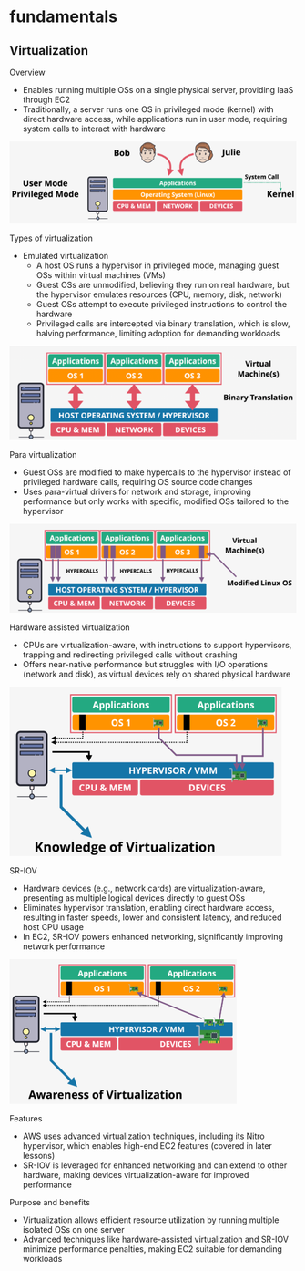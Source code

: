 # fundamentals

## Virtualization

Overview

- Enables running multiple OSs on a single physical server, providing IaaS through EC2
- Traditionally, a server runs one OS in privileged mode (kernel) with direct hardware access, while applications run in user mode, requiring system calls to interact with hardware

![img](./img/1.png)

Types of virtualization

- Emulated virtualization
  - A host OS runs a hypervisor in privileged mode, managing guest OSs within virtual machines (VMs)
  - Guest OSs are unmodified, believing they run on real hardware, but the hypervisor emulates resources (CPU, memory, disk, network)
  - Guest OSs attempt to execute privileged instructions to control the hardware
  - Privileged calls are intercepted via binary translation, which is slow, halving performance, limiting adoption for demanding workloads

![img](./img/3.png)

Para virtualization

- Guest OSs are modified to make hypercalls to the hypervisor instead of privileged hardware calls, requiring OS source code changes
- Uses para-virtual drivers for network and storage, improving performance but only works with specific, modified OSs tailored to the hypervisor

![img](./img/4.png)

Hardware assisted virtualization

- CPUs are virtualization-aware, with instructions to support hypervisors, trapping and redirecting privileged calls without crashing
- Offers near-native performance but struggles with I/O operations (network and disk), as virtual devices rely on shared physical hardware

![img](./img/5.png)

SR-IOV

- Hardware devices (e.g., network cards) are virtualization-aware, presenting as multiple logical devices directly to guest OSs
- Eliminates hypervisor translation, enabling direct hardware access, resulting in faster speeds, lower and consistent latency, and reduced host CPU usage
- In EC2, SR-IOV powers enhanced networking, significantly improving network performance

![img](./img/6.png)

Features

- AWS uses advanced virtualization techniques, including its Nitro hypervisor, which enables high-end EC2 features (covered in later lessons)
- SR-IOV is leveraged for enhanced networking and can extend to other hardware, making devices virtualization-aware for improved performance

Purpose and benefits

- Virtualization allows efficient resource utilization by running multiple isolated OSs on one server
- Advanced techniques like hardware-assisted virtualization and SR-IOV minimize performance penalties, making EC2 suitable for demanding workloads
